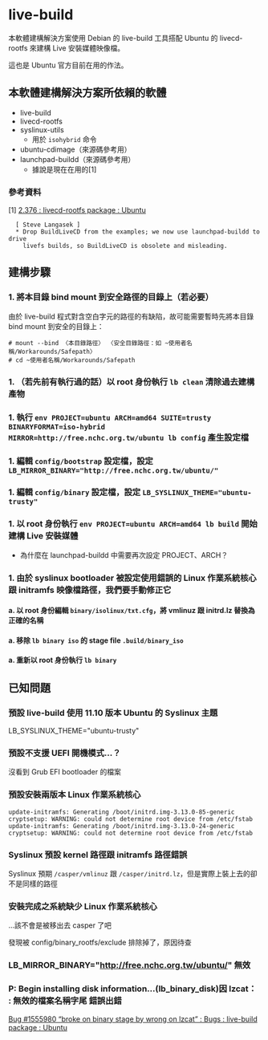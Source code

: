 # live-build
本軟體建構解決方案使用 Debian 的 live-build 工具搭配 Ubuntu 的 livecd-rootfs 來建構 Live 安裝媒體映像檔。

這也是 Ubuntu 官方目前在用的作法。

## 本軟體建構解決方案所依賴的軟體
* live-build
* livecd-rootfs
* syslinux-utils
	* 用於 `isohybrid` 命令
* ubuntu-cdimage（來源碼參考用）
* launchpad-buildd（來源碼參考用）
	* 據說是現在在用的[1]

### 參考資料
[1] [2.376 : livecd-rootfs package : Ubuntu](https://launchpad.net/ubuntu/+source/livecd-rootfs/2.376)

```
  [ Steve Langasek ]
  * Drop BuildLiveCD from the examples; we now use launchpad-buildd to drive
    livefs builds, so BuildLiveCD is obsolete and misleading.
```

## 建構步驟
### 1. 將本目錄 bind mount 到安全路徑的目錄上（若必要）
由於 live-build 程式對含空白字元的路徑的有缺陷，故可能需要暫時先將本目錄 bind mount 到安全的目錄上：

```
# mount --bind 〈本目錄路徑〉 〈安全目錄路徑：如 ~使用者名稱/Workarounds/Safepath〉
# cd ~使用者名稱/Workarounds/Safepath
```

### 1. （若先前有執行過的話）以 root 身份執行 `lb clean` 清除過去建構產物

### 1. 執行 `env PROJECT=ubuntu ARCH=amd64 SUITE=trusty BINARYFORMAT=iso-hybrid MIRROR=http://free.nchc.org.tw/ubuntu lb config` 產生設定檔

### 1. 編輯 `config/bootstrap` 設定檔，設定 `LB_MIRROR_BINARY="http://free.nchc.org.tw/ubuntu/"`

### 1. 編輯 `config/binary` 設定檔，設定 `LB_SYSLINUX_THEME="ubuntu-trusty"`

### 1. 以 root 身份執行 `env PROJECT=ubuntu ARCH=amd64 lb build` 開始建構 Live 安裝媒體
* 為什麼在 launchpad-buildd 中需要再次設定 PROJECT、ARCH？

### 1. 由於 syslinux bootloader 被設定使用錯誤的 Linux 作業系統核心跟 initramfs 映像檔路徑，我們要手動修正它
#### a. 以 root 身份編輯 `binary/isolinux/txt.cfg`，將 vmlinuz 跟 initrd.lz 替換為正確的名稱
#### a. 移除 `lb binary iso` 的 stage file `.build/binary_iso`
#### a. 重新以 root 身份執行 `lb binary`

## 已知問題
### 預設 live-build 使用 11.10 版本 Ubuntu 的 Syslinux 主題
LB_SYSLINUX_THEME="ubuntu-trusty"

### 預設不支援 UEFI 開機模式...？
沒看到 Grub EFI bootloader 的檔案

### 預設安裝兩版本 Linux 作業系統核心
```
update-initramfs: Generating /boot/initrd.img-3.13.0-85-generic
cryptsetup: WARNING: could not determine root device from /etc/fstab
update-initramfs: Generating /boot/initrd.img-3.13.0-24-generic
cryptsetup: WARNING: could not determine root device from /etc/fstab
```

### Syslinux 預設 kernel 路徑跟 initramfs 路徑錯誤
Syslinux 預期 `/casper/vmlinuz` 跟 `/casper/initrd.lz`，但是實際上裝上去的卻不是同樣的路徑

### 安裝完成之系統缺少 Linux 作業系統核心
...該不會是被移出去 casper 了吧

發現被 config/binary_rootfs/exclude 排除掉了，原因待查

### LB_MIRROR_BINARY="http://free.nchc.org.tw/ubuntu/" 無效

### P: Begin installing disk information...(lb_binary_disk)因 lzcat： : 無效的檔案名稱字尾 錯誤出錯
[Bug #1555980 “broke on binary stage by wrong on lzcat” : Bugs : live-build package : Ubuntu](https://bugs.launchpad.net/ubuntu/+source/live-build/+bug/1555980)
